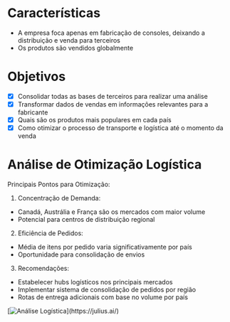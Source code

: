 # Características

- A empresa foca apenas em fabricação de consoles, deixando a distribuição e venda para terceiros
- Os produtos são vendidos globalmente

# Objetivos

- [x] Consolidar todas as bases de terceiros para realizar uma análise
- [x] Transformar dados de vendas em informações relevantes para a fabricante
- [x] Quais são os produtos mais populares em cada país
- [x] Como otimizar o processo de transporte e logística até o momento da venda

# Análise de Otimização Logística

Principais Pontos para Otimização:

1. Concentração de Demanda:
- Canadá, Austrália e França são os mercados com maior volume
- Potencial para centros de distribuição regional

2. Eficiência de Pedidos:
- Média de itens por pedido varia significativamente por país
- Oportunidade para consolidação de envios

3. Recomendações:
- Estabelecer hubs logísticos nos principais mercados
- Implementar sistema de consolidação de pedidos por região
- Rotas de entrega adicionais com base no volume por país

[![Análise Logística]([https://julius.ai/files?filename=logistica_analise.png](https://julius.ai/files?filename=logistica_recomendacoes.md))](https://julius.ai/)
